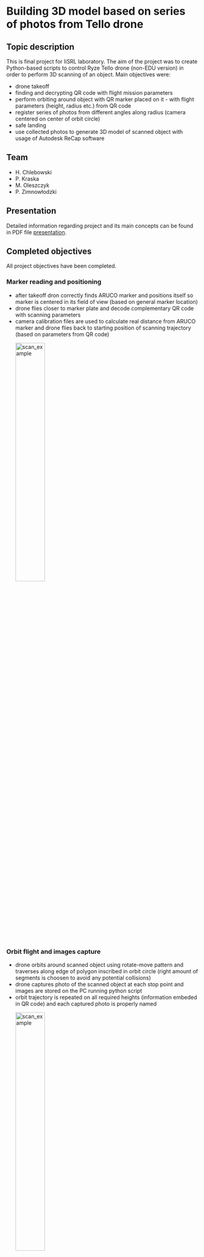 # Building 3D model based on series of photos from Tello drone 

## Topic description
This is final project for IiSRL laboratory. The aim of the project was to create Python-based scripts to control Ryze Tello drone (non-EDU version) in order to perform 3D scanning of an object. Main objectives were:
* drone takeoff
* finding and decrypting QR code with flight mission parameters
* perform orbiting around object with QR marker placed on it - with flight parameters (height, radius etc.) from QR code
* register series of photos from different angles along radius (camera centered on center of orbit circle)
* safe landing
* use collected photos to generate 3D model of scanned object with usage of Autodesk ReCap software

## Team
* H. Chlebowski
* P. Kraska
* M. Oleszczyk
* P. Zimnowłodzki

## Presentation
Detailed information regarding project and its main concepts can be found in PDF file [presentation](IiSRL_presentation__L2_G5.pdf).

## Completed objectives
All project objectives have been completed.

### Marker reading and positioning
* after takeoff dron correctly finds ARUCO marker and positions itself so marker is centered in its field of view (based on general marker location)
* drone flies closer to marker plate and decode complementary QR code with scanning parameters
* camera calibration files are used to calculate real distance from ARUCO marker and drone flies back to starting position of scanning trajectory (based on parameters from QR code)
<ul>
<img alt="scan_example" src="https://user-images.githubusercontent.com/123629764/214836669-b061ddda-4274-4ff0-a7f4-1786adef48a2.png" width="40%" height="40%">
</ul>

### Orbit flight and images capture
* drone orbits around scanned object using rotate-move pattern and traverses along edge of polygon inscribed in orbit circle (right amount of segments is choosen to avoid any potential collisions)
* drone captures photo of the scanned object at each stop point and images are stored on the PC running python script
* orbit trajectory is repeated on all required heights (information embeded in QR code) and each captured photo is properly named
<ul>
<img alt="scan_example" src="https://user-images.githubusercontent.com/123629764/214829099-dec2f7bc-af30-4500-9eca-136eb61aa894.gif" width="40%" height="40%">
</ul>

### 3D model creation
* collected photos are uploaded to Autodesk ReCap software which generates 3D model of scanned object based on collected images


## Ryze Tello information (from DJI)
Tello's specification: https://www.ryzerobotics.com/tello/specs

Tello's (non-EDU) documentation: https://dl-cdn.ryzerobotics.com/downloads/Tello/Tello%20User%20Manual%20v1.4.pdf

## List of used libraries
<b>All project scripts and packages require Python3</b>

Required libries (with used versions) are listed in <i>requirements.txt</i> file. Run following command to install all python packages on your machine.
```
python -m pip install -r requirements.txt
```

Links to main libraries used in project:

    https://pypi.org/project/djitellopy/
    https://pypi.org/project/simple-pid/
    https://pypi.org/project/pyzbar/
    https://pypi.org/project/matplotlib/
    https://pypi.org/project/cv/
    https://pypi.org/project/numpy/

## 3D scanning procedure - usage

### Connecting with drone
Majoriy of scripts require connection to Tello drone. If not noted otherwise, please be sure to always pair Tello drone with your PC over Wi-Fi network beforehand. For details please refer to official documentation.


### Setup
Firstly, before running main <i>tello.py</i> scipt, you must run series of helper scripts to generate all necessay files (only one time).

<ul>

#### Generating QR code
Script _qr_code_generator.py_ generates QR code for this project with special preamble and information based on script execution parameters.
New file _tello_qr_code.png_ will be created in current working directory.

<table>
    <tr>
        <img alt="code" src="https://user-images.githubusercontent.com/123629764/214854618-26012ad6-1c40-4565-b9a3-01808e06d4a4.png" width="50%" height="50%"> 
    </tr>
    <tr>   
         <img alt="tello_qr_code" src="https://user-images.githubusercontent.com/123629764/214854733-bfb1d695-6212-4618-9025-8136e420cd43.png" width="20%" height="20%"> 
    </tr>

#### Generating ARUCO marker
Script _aruco_marker_generator.py_ generates single ARUCO marker in DICT_4x4_50 mode and with id 10 (please see https://docs.opencv.org/4.x/d5/dae/tutorial_aruco_detection.html for details). 
New file _tello_aruco_marker.png_ will be created in current working directory.

> **Warning**
> 
> When printing, make sure that marker size (expressed in cm) is exatly the same as one passed as argument during QR code generation!
    
<img alt="tello_qr_code" src="https://user-images.githubusercontent.com/123629764/214854750-6ec5ecad-213a-4020-9144-e6d7a689f91f.png" width="20%" height="20%"> 


#### Camera calibration
Navigate to <i>cam_calibration</i> subdirectory when executing any of following scripts.

<ul>
    
##### Capturing images
Run _cam_calib_capture.py_ script to capture series of photos of calibration image (checkerboard). 
Script connects to Tello drone and captures 10 images from drone's camera for calibration purposes (move them later to _images_ subfolder after validating - checkerboard must be fully visible).
It will capture single frame from drone's camera when spacebar is pressed - this allows to align camera between each snapshot.
For the best calibration, please rotate and move checkerboard within field of view of drone's camera for most varied images.
    
Please use 5x7 checkerboard pattern (see https://docs.opencv.org/4.x/da/d0d/tutorial_camera_calibration_pattern.html)

<img alt="checkerboard" src="https://user-images.githubusercontent.com/123629764/214841633-aea59893-f090-461d-9574-1cc7278ea8e9.png" width="30%" height="30%">
<img alt="code" src="https://user-images.githubusercontent.com/123629764/214847431-9c2021ae-68a7-4ec1-90c1-6eb38e100f64.png" width="30%" height="30%">   


##### Generating calibration file
Run _cam_calib.py_ script to use captured image for calibration purpose. It displays and parses pictures from _images_ subfolder and generates calibration file _calibration_tello.npz_, which is later required by main script _tello.py_ during startup.
    
<img alt="checkerboard" src="https://user-images.githubusercontent.com/123629764/214841736-1a619173-cdf9-4d88-9ee7-130167568240.png" width="30%" height="30%">
<img alt="image" src="https://user-images.githubusercontent.com/123629764/214845635-3f612264-ca25-40ed-a240-1bec3229def7.png" width="30%" height="30%">

</ul>
</ul>


### Fly and capture photos
When all necessary setup files are prepared, simply run main script <i>tello.py</i>.
Drone will automatically takeoff and perform following actions:
* locate ARUCO marker
* close in on ARUCO marker (roughly - based on marker proportions)
* find and decode QR code from positoning plate (next to ARUCO marker) - all positioning and fly parameters will be stored in the memory
* distance itself from ARUCO marker by specified distance (trajectory starting point) based on marker real size (all data contained in QR code)
* repeat following orbiting steps
    * read next fly height from settings (from QR code)
    * change height position
    * perform repeated sequence of rotate-move steps until completing full circle
    * capture photo at each stop point    
* return to starting point and safely land

> **Warning**
> 
> In case of emergency, special **kill switch** is present in script that forces drone to perform emergency landing, i.e. all motors are instantly turned off. Procedure is triggered by pressing **spacebar key** on keyboard (**window executing script must be in focus**) and immediately sends _emergency_ command to drone.
> Please be prepared to catch drone in such case to avoid crashing it.
    
    
### Generating 3D scan of the object
When drone completes all its tasks, you will find series of photos in executing directory. Name of each file contains height and angle at which photo was captured. 
    
To create 3D object from scan photos, please download and install Adobe ReCap software (please refere to official materials under following link https://knowledge.autodesk.com/support/recap). Next, create new project and upload your photos. Please make sure that **at least 20 photos** were selected for model creation.
    
After uploading photos in Adobe ReCap, application will send them to cloud where procedure to analyze and transform them will begin. It may take even up to half an hour.

<img alt="adobe_recap" src="https://user-images.githubusercontent.com/123629764/214859463-bb1619a3-548a-49ec-b92b-6dcbd1415a20.png" width="40%" height="40%">


## General problems
### Ryze Tello drone (non-EDU version) drift
Tello's position stabilization is based on Vision Positioning System , which helps drone to maintain its current location when not moving (please refer to <i>Vision Positioning System</i> section of documentation for details).
However, during work on the project, positioning system proved to be very prone to non-ideal evironment conditions and constant drift during hovering was observed. To mitigate this problem, special material with dense and distinctive pattern was placed in area of scanning.

<img alt="distinctive_pattern" src="https://user-images.githubusercontent.com/123629764/214823770-736a559b-6572-4fbe-9fb6-9e7ae4f46ec4.png" width="30%" height="30%">

### QR code visibility
QR codes are a great way to encode information into graphical representation that can be later decoded by camera-based system. However, 5MP camera available in Tello drone is not able to properly detect 8cm x 8cm code packed with necessary information from distance over 1.5m. To avoid need of placing big QR code on scanned object, ARUCO marker has been added to positioning plate as a way to improve plate detection (due to simple patterns).

<img alt="positioning_plate" src="https://user-images.githubusercontent.com/123629764/214823900-6d42799c-8a21-4042-b918-7ee64617e888.png" width="30%" height="30%">
    
### Generating 3D model from dron photos
One of the aims of the project was to capture series of photos of an object while flying with Tello drone around it. 
Due to the nature of the drone, all photos are taken from the same pitch angle. This however, seems to pose problem for Autodesk ReCap software when generating 3D model from such images. With constant pitch angle, generated model reproduces rather scaning environment than object in the middle. **This behaviour has been confirmed also during manual testing with external camera and even more dense number of photos.**
    
<img alt="positioning_plate" src="https://user-images.githubusercontent.com/123629764/215015671-297fd108-5571-4ae2-b05c-7cc057b9d6ac.png" width="50%" height="50%">


## Notes
For performance reasons, window with camera feed (and annotations) has been scaled down.
Please be aware that printing debug statements can also impact general performance and responsivenes of drone control.

> **Warning**
> 
> When executing emergency landing (spacebar key) please be sure to correctly terminate program afterward. Library <i>djitellopy</i> (in version 2.4.0) is prone to sporadically sending <i>takeoff</i> commands after such landing.

> **Note**
> 
> During stream of camera image to PC, following video-related warnings/errors may appear. These are safe to ignore.
>
> <img alt="positioning_plate" src="https://user-images.githubusercontent.com/123629764/214846948-a7bf6084-fafc-4fe7-9b52-ab062d15d954.png" width="30%" height="30%">
